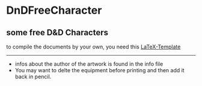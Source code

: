 # DnDFreeCharacter
some free D&amp;D Characters
---

to compile the documents by your own, you need this [LaTeX-Template](https://github.com/rpgtex/DND-5e-LaTeX-Template)

---
 - infos about the author of the artwork is found in the info file
 - You may want to delte the equipment before printing and then add it back in pencil.
